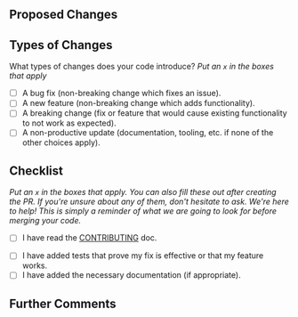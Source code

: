 ## Proposed Changes

<!--
Describe the big picture of your changes here to communicate to the maintainers why we should accept this pull request. If it fixes a bug or resolves a feature request, be sure to link to that issue.
-->

## Types of Changes

What types of changes does your code introduce? _Put an `x` in the boxes that
apply_

- [ ] A bug fix (non-breaking change which fixes an issue).
- [ ] A new feature (non-breaking change which adds functionality).
- [ ] A breaking change (fix or feature that would cause existing functionality
      to not work as expected).
- [ ] A non-productive update (documentation, tooling, etc. if none of the other
      choices apply).

## Checklist

_Put an `x` in the boxes that apply. You can also fill these out after creating
the PR. If you're unsure about any of them, don't hesitate to ask. We're here to
help! This is simply a reminder of what we are going to look for before merging
your code._

- [ ] I have read the
    [CONTRIBUTING](https://github.com/appium/appium/blob/master/CONTRIBUTING.md)
    doc.
<!-- - [ ] I have signed the CLA -->
- [ ] I have added tests that prove my fix is effective or that my feature
      works.
- [ ] I have added the necessary documentation (if appropriate).

## Further Comments

<!-- If this is a relatively large or complex change, kick off the discussion by -->
<!-- explaining why you chose the solution you did and what alternatives you -->
<!-- considered, etc... -->
